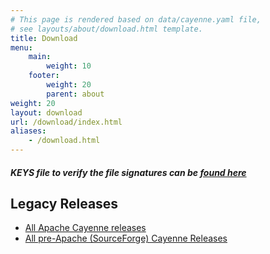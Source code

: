 ```yaml
---
# This page is rendered based on data/cayenne.yaml file,
# see layouts/about/download.html template.
title: Download
menu: 
    main:
        weight: 10   
    footer:
        weight: 20 
        parent: about 
weight: 20
layout: download
url: /download/index.html
aliases:
    - /download.html
---
```


<h5 class="mb-5">KEYS file to verify the file signatures can be <a href="http://www.apache.org/dist/cayenne/KEYS">found here</a></h5>

## Legacy Releases

<ul class="list-unstyled  mb-5">
	<li>
		<a href="http://archive.apache.org/dist/cayenne/">All Apache Cayenne releases</a>
	</li>
	<li>
		<a href="http://sourceforge.net/project/showfiles.php?group_id=48132">All pre-Apache (SourceForge) Cayenne Releases</a>
	</li>
</ul>
